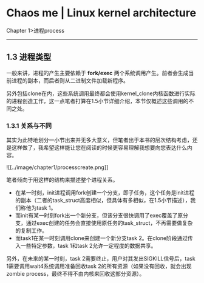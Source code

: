 # Chaos me | Linux kernel architecture
Chapter 1>进程process

---

## 1.3 进程类型
 一般来讲，进程的产生主要依赖于 **fork/exec** 两个系统调用产生。前者会生成当前进程的副本，而后者则从二进制文件加载新程序。

 另外包括clone在内，这些系统调用最终都会使用kernel_clone内核函数进行实际的进程创造工作，这一点笔者打算在1.5小节详细介绍，本节仅概述这些调用的不同之处。


### 1.3.1 关系与不同

 其实为此特地划分一小节出来并无多大意义，但笔者出于本书的层次结构考虑，还是这样做了，我希望这样能让您在阅读的时候更容易理解我想要向您表达什么内容。

 ![[../image/chapter1/processcreate.png]]
 
 笔者倾向于用这样的结构来描述整个进程关系。
 - 在某一时刻，init进程调用fork创建一个分支，即子任务，这个任务是init进程的副本（二者的task_struct高度相似，但具体有多相似，在1.5小节描述），我们称他为task 1。
 - 而init有某一时刻fork出一个新分支，但该分支很快调用了exec覆盖了原分支，通过exec创建的任务会直接使用原任务的task_struct，不再需要做复杂的复制工作。
 - 而task1在某一时刻调用clone来创建一个新分支task 2。在clone阶段通过传入一些特定参数，task 1和task 2允许一定程度的数据共享。

 另外，在未来的某一时刻，task 2需要终止，用户对其发出SIGKILL信号后，task 1需要调用wait4系统调用准备回收task 2的所有资源（如果没有回收，就会出现zombie process，最终不得不由内核来回收这部分资源）。
